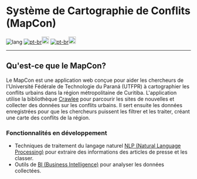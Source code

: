 # Système de Cartographie de Conflits (MapCon)

![lang](https://img.shields.io/badge/Langue:-blue)
[![pt-br](https://img.shields.io/badge/English-darkblue)<img src="https://raw.githubusercontent.com/stevenrskelton/flag-icon/master/png/75/country-4x3/us.png" alt="US Flag" height="20"/>](README.md)
[![pt-br](https://img.shields.io/badge/Português-green)<img src="https://raw.githubusercontent.com/stevenrskelton/flag-icon/master/png/75/country-4x3/br.png" alt="Brazil Flag" height="20"/>](README.pt-br.md)

---

## Qu'est-ce que le MapCon?

Le MapCon est une application web conçue pour aider les chercheurs de l'Université Fédérale de Technologie du Paraná (UTFPR) à cartographier les conflits urbains dans la région métropolitaine de Curitiba. L'application utilise la bibliothèque [Crawlee](https://crawlee.dev/) pour parcourir les sites de nouvelles et collecter des données sur les conflits urbains. Il sert ensuite les données enregistrées pour que les chercheurs puissent les filtrer et les traiter, créant une carte des conflits de la région.

### Fonctionnalités en développement

- Techniques de traitement du langage naturel [NLP (Natural Language Processing)](https://www.ibm.com/fr-fr/topics/natural-language-processing) pour extraire des informations des articles de presse et les classer.
- Outils de [BI (Business Intelligence)](https://www.tableau.com/fr-fr/learn/articles/business-intelligence) pour analyser les données collectées.
